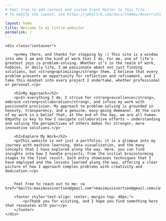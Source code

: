 ```yaml
---
# Feel free to add content and custom Front Matter to this file.
# To modify the layout, see https://jekyllrb.com/docs/themes/#overriding-theme-defaults

layout: home
title: Welcome to my little website!
permalink: /
---
```


<!--
{{ site.title }}

 <h1> Welcome to My Website! </h1>

Hi there! I'm thrilled that you’ve stopped by. This site is a window into who I am, the kind of work I do, and how I tackle challenges—both big and small. For me, one of life’s greatest joys is problem-solving. Whether it’s in the realm of work, hobbies, or daily life, I’m passionate about not just finding solutions, but optimizing them. I believe that every problem presents an opportunity for reflection and refinement, and I take this mindset into every project I undertake, whether professional or personal.

<h1> My Approach </h1>

In everything I do, I strive for excellence, embrace collaboration, and infuse my work with passionate precision. My approach to problem-solving is grounded in honesty, transparency, and a genuine, easy-going demeanor. At the core of my work is a belief that, at the end of the day, we’re all human. Empathy is key to how I navigate collaborative efforts—understanding and valuing the perspectives of others makes for stronger, more innovative solutions.

<h1> Explore My Work </h1>

This website isn’t just a portfolio; it’s a glimpse into my journey with machine learning, data visualization, and the many fascinating concepts I’ve explored along the way. Here, you’ll find insights into how I handle projects, from the initial brainstorming stages to the final polished product. Each entry showcases the techniques I’ve employed and the lessons I’ve learned, offering a clear picture of how I approach complex problems with creativity and rigor.

<h1> Let’s Connect </h1>

If you have any questions, want to discuss a potential collaboration, or are interested in my work from a professional perspective, I’d love to hear from you. Feel free to reach out to me at maximussivertsen@gmail.com. Let’s see how we can solve problems together.

Thank you for visiting, and I hope you find something here that resonates with you! -->

<head>

</head>
<body>

    

    <div class="container">

        <p>Hey there, and thanks for stopping by :) This site is a window into who I am and the kind of work that I do. For me, one of life’s greatest joys is problem-solving. Whether it’s in the realm of work, hobbies, or daily life, I am passionate about not just finding solutions, but <strong>optimizing</strong> them. I believe that every problem presents an opportunity for reflection and refinement, and I take this mindset into every project I undertake, whether professional or personal.</p>
        
        <h2>My Approach</h2>
        <p>In everything I do, I strive for <strong>excellence</strong>, embrace <strong>collaboration</strong>, and infuse my work with passionate precision. My approach to problem-solving is grounded in honesty, transparency, and a genuine, easy-going demeanor. At the core of my work is a belief that, at the end of the day, we are all human. Empathy is key to how I navigate collaborative efforts — understanding and valuing the perspectives of others makes for stronger, more innovative solutions.</p>

        <h2>Explore My Work</h2>
        <p>This website is not just a portfolio; it is a glimpse into my journey with machine learning, data visualization, and the many concepts that I have explored along the way. Here, you can find insights into how I handle projects, from the initial brainstorming stages to the final result. Each entry showcases techniques that I have employed and the lessons learned along the way, offering a clear picture of how I approach complex problems with creativity and dedication.</p>


        Feel free to reach out to me: <a href="mailto:maximussivertsen@gmail.com">maximussivertsen@gmail.com</a>

        <footer style="text-align: center; margin-top: 40px;">
            <p>Thank you for visiting, and I hope you find something here that resonates with you!</p>
        </footer>
    </div>

</body>
